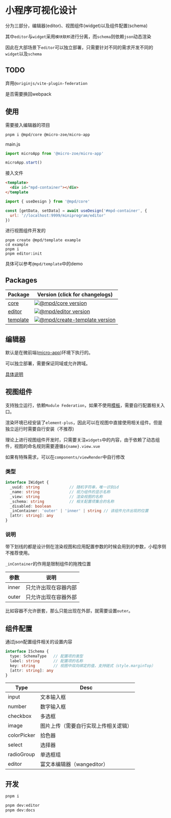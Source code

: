 # 小程序可视化设计

分为三部分，编辑器(editor)、视图组件(widget)以及组件配置(schema)

其中`editor`与`widget`采用`模块联邦`进行分离，而`schema`则依赖`json`动态渲染

因此在大部场景下`editor`可以独立部署，只需要针对不同的需求开发不同的`widget`以及`schema`

## TODO

弃用`@originjs/vite-plugin-federation`

是否需要换回webpack


## 使用

需要接入编辑器的项目

```
pnpm i @mpd/core @micro-zoe/micro-app
```

main.js
```js
import microApp from '@micro-zoe/micro-app'

microApp.start()
```

接入文件
```html
<template>
  <div id="mpd-container"></div>
</template
```
```js
import { useDesign } from '@mpd/core'

const [getData, setData] = await useDesign('#mpd-container', {
  url: '//localhost:9999/miniprogram/editor'
})
```

进行视图组件开发的
```
pnpm create @mpd/template example
cd example
pnpm i
pnpm editor:init
```

具体可以参考`@mpd/template`中的demo

## Packages

| Package                       | Version (click for changelogs)                                                                                                                                                                     |
| ----------------------------- | -------------------------------------------------------------------------------------------------------------------------------------------------------------------------------------------------- |
| [core](packages/core)         | [![@mpd/core version](https://img.shields.io/github/package-json/v/SepVeneto/miniprogram-design?filename=packages%2Fcore%2Fpackage.json&label=%20)](packages/core/CHANGELOG.md)                    |
| [editor](packages/editor)     | [![@mpd/editor version](https://img.shields.io/github/package-json/v/SepVeneto/miniprogram-design?filename=packages%2Feditor%2Fpackage.json&label=%20)](packages/editor/CHANGELOG.md)              |
| [template](packages/template) | [![@mpd/create-template version](https://img.shields.io/github/package-json/v/SepVeneto/miniprogram-design?filename=packages%2Ftemplate%2Fpackage.json&label=%20)](packages/template/CHANGELOG.md) |

## 编辑器

默认是在微前端([micro-app](https://micro-zoe.com/docs/))环境下执行的。

可以独立部署，需要保证同域或允许跨域。

[具体说明](packages/editor/CHANGELOG.md)

## 视图组件

支持独立运行，依赖`Module Federation`，如果不使用[模板](packages/template)，需要自行配置相关入口。

渲染环境已经安装了`element-plus`，因此可以在视图中直接使用相关组件。但是独立运行时需要自行安装（不推荐)

理论上进行视图组件开发时，只需要关注`widgets`中的内容，由于依赖了动态组件，视图的命名规则需要遵循`${name}.view.vue`

如果有特殊需求，可以在`components/viewRender`中自行修改

### 类型

```ts
interface IWidget {
  _uuid: string             // 随机字符串，唯一识别id
  _name: string             // 视力组件的显示名称
  _view: string             // 渲染视图的名称
  _schema: string           // 相关配置项集合的名称
  _disabled: boolean        
  _inContainer: 'outer' | 'inner' | string // 该组件允许出现的位置
  [attr: string]: any
}
```

### 说明

带下划线的都是设计侧在渲染视图和应用配置参数的时候会用到的参数，小程序侧不推荐使用。

`_inContainer`的作用是限制组件的拖拽位置

| 参数 | 说明 |
| ---  | ---- |
| inner | 只允许出现在容器内部 |
| outer | 只允许出现在容器外部 |

比如容器不允许嵌套，那么只能出现在外部，就需要设置`outer`。

## 组件配置

通过json配置组件相关的设置内容

```ts
interface ISchema {
  type: SchemaType   // 配置项的类型
  label: string      // 配置项的名称
  key: string        // 视图中双向绑定的值，支持链式（style.marginTop）
  [attr: string]: any
}
```

| Type | Desc |
| ---- | ---- |
| input | 文本输入框 |
| number | 数字输入框 |
| checkbox | 多选框 |
| image | 图片上传（需要自行实现上传相关逻辑）|
| colorPicker | 拾色器 |
| select | 选择器 |
| radioGroup | 单选框组|
| editor | 富文本编辑器（wangeditor）|

## 开发

```bash
pnpm i

pnpm dev:editor
pnpm dev:docs
```
